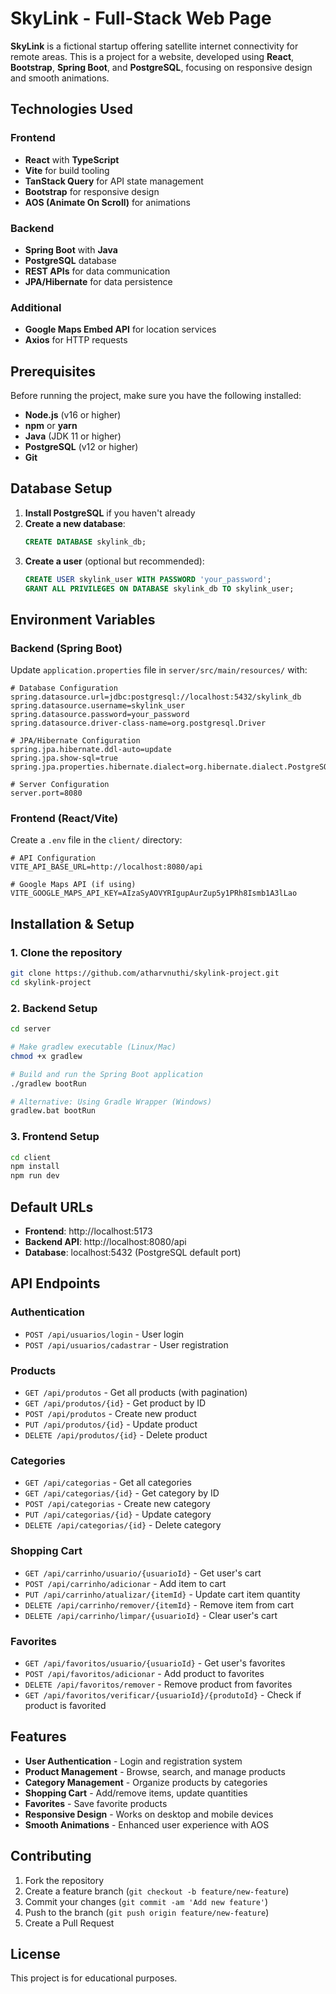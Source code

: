 # SkyLink - Full-Stack Web Page

**SkyLink** is a fictional startup offering satellite internet connectivity for remote areas. This is a project for a website, developed using **React**, **Bootstrap**, **Spring Boot**, and **PostgreSQL**, focusing on responsive design and smooth animations.

## Technologies Used

### Frontend

- **React** with **TypeScript**
- **Vite** for build tooling
- **TanStack Query** for API state management
- **Bootstrap** for responsive design
- **AOS (Animate On Scroll)** for animations

### Backend

- **Spring Boot** with **Java**
- **PostgreSQL** database
- **REST APIs** for data communication
- **JPA/Hibernate** for data persistence

### Additional

- **Google Maps Embed API** for location services
- **Axios** for HTTP requests

## Prerequisites

Before running the project, make sure you have the following installed:

- **Node.js** (v16 or higher)
- **npm** or **yarn**
- **Java** (JDK 11 or higher)
- **PostgreSQL** (v12 or higher)
- **Git**

## Database Setup

1. **Install PostgreSQL** if you haven't already
2. **Create a new database**:
   ```sql
   CREATE DATABASE skylink_db;
   ```
3. **Create a user** (optional but recommended):
   ```sql
   CREATE USER skylink_user WITH PASSWORD 'your_password';
   GRANT ALL PRIVILEGES ON DATABASE skylink_db TO skylink_user;
   ```

## Environment Variables

### Backend (Spring Boot)

Update `application.properties` file in `server/src/main/resources/` with:

```properties
# Database Configuration
spring.datasource.url=jdbc:postgresql://localhost:5432/skylink_db
spring.datasource.username=skylink_user
spring.datasource.password=your_password
spring.datasource.driver-class-name=org.postgresql.Driver

# JPA/Hibernate Configuration
spring.jpa.hibernate.ddl-auto=update
spring.jpa.show-sql=true
spring.jpa.properties.hibernate.dialect=org.hibernate.dialect.PostgreSQLDialect

# Server Configuration
server.port=8080
```

### Frontend (React/Vite)

Create a `.env` file in the `client/` directory:

```env
# API Configuration
VITE_API_BASE_URL=http://localhost:8080/api

# Google Maps API (if using)
VITE_GOOGLE_MAPS_API_KEY=AIzaSyAOVYRIgupAurZup5y1PRh8Ismb1A3lLao
```

## Installation & Setup

### 1. Clone the repository

```bash
git clone https://github.com/atharvnuthi/skylink-project.git
cd skylink-project
```

### 2. Backend Setup

```bash
cd server

# Make gradlew executable (Linux/Mac)
chmod +x gradlew

# Build and run the Spring Boot application
./gradlew bootRun

# Alternative: Using Gradle Wrapper (Windows)
gradlew.bat bootRun
```

### 3. Frontend Setup

```bash
cd client
npm install
npm run dev
```

## Default URLs

- **Frontend**: http://localhost:5173
- **Backend API**: http://localhost:8080/api
- **Database**: localhost:5432 (PostgreSQL default port)

## API Endpoints

### Authentication

- `POST /api/usuarios/login` - User login
- `POST /api/usuarios/cadastrar` - User registration

### Products

- `GET /api/produtos` - Get all products (with pagination)
- `GET /api/produtos/{id}` - Get product by ID
- `POST /api/produtos` - Create new product
- `PUT /api/produtos/{id}` - Update product
- `DELETE /api/produtos/{id}` - Delete product

### Categories

- `GET /api/categorias` - Get all categories
- `GET /api/categorias/{id}` - Get category by ID
- `POST /api/categorias` - Create new category
- `PUT /api/categorias/{id}` - Update category
- `DELETE /api/categorias/{id}` - Delete category

### Shopping Cart

- `GET /api/carrinho/usuario/{usuarioId}` - Get user's cart
- `POST /api/carrinho/adicionar` - Add item to cart
- `PUT /api/carrinho/atualizar/{itemId}` - Update cart item quantity
- `DELETE /api/carrinho/remover/{itemId}` - Remove item from cart
- `DELETE /api/carrinho/limpar/{usuarioId}` - Clear user's cart

### Favorites

- `GET /api/favoritos/usuario/{usuarioId}` - Get user's favorites
- `POST /api/favoritos/adicionar` - Add product to favorites
- `DELETE /api/favoritos/remover` - Remove product from favorites
- `GET /api/favoritos/verificar/{usuarioId}/{produtoId}` - Check if product is favorited

## Features

- **User Authentication** - Login and registration system
- **Product Management** - Browse, search, and manage products
- **Category Management** - Organize products by categories
- **Shopping Cart** - Add/remove items, update quantities
- **Favorites** - Save favorite products
- **Responsive Design** - Works on desktop and mobile devices
- **Smooth Animations** - Enhanced user experience with AOS

## Contributing

1. Fork the repository
2. Create a feature branch (`git checkout -b feature/new-feature`)
3. Commit your changes (`git commit -am 'Add new feature'`)
4. Push to the branch (`git push origin feature/new-feature`)
5. Create a Pull Request

## License

This project is for educational purposes.
